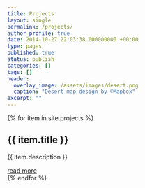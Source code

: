 ```yaml
---
title: Projects
layout: single
permalink: /projects/
author_profile: true
date: 2014-10-27 22:03:38.000000000 +00:00
type: pages
published: true
status: publish
categories: []
tags: []
header:
  overlay_image: /assets/images/desert.png
  caption: "Desert map design by ©Mapbox"
excerpt: ""
---
```


{% for item in site.projects %}
  <h2>{{ item.title }}</h2>
  <p>{{ item.description }}</p>
  <a href="{{ item.url }}" class="btn btn--danger">read more</a>

  <br/>
{% endfor %}

